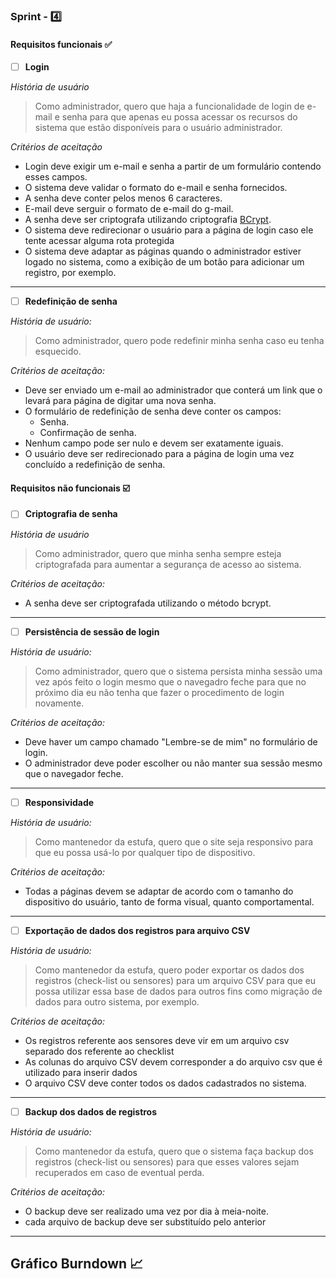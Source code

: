 
### Sprint - 4️⃣

#### Requisitos funcionais ✅

- [ ] **Login**

*História de usuário*

> Como administrador, quero que haja a funcionalidade de login de e-mail e senha para que apenas eu possa acessar os recursos do sistema que estão disponíveis para o usuário administrador.

*Critérios de aceitação*

- Login deve exigir um e-mail e senha a partir de um formulário contendo esses campos.
- O sistema deve validar o formato do e-mail e senha fornecidos.
- A senha deve conter pelos menos 6 caracteres.
- E-mail deve serguir o formato de e-mail do g-mail.
- A senha deve ser criptografa utilizando criptografia [BCrypt](https://medium.com/reprogramabr/uma-breve-introdu%C3%A7%C3%A3o-sobre-bcrypt-f2fad91a7420).
- O sistema deve redirecionar o usuário para a página de login caso ele tente acessar alguma rota protegida
- O sistema deve adaptar as páginas quando o administrador estiver logado no sistema, como a exibição de um botão para adicionar um registro, por exemplo.

--- 

- [ ] **Redefinição de senha**

*História de usuário:*

> Como administrador, quero pode redefinir minha senha caso eu tenha esquecido.

*Critérios de aceitação:*

- Deve ser enviado um e-mail ao administrador que conterá um link que o levará para página de digitar uma nova senha.
- O formulário de redefinição de senha deve conter os campos:
  - Senha.
  - Confirmação de senha.
- Nenhum campo pode ser nulo e devem ser exatamente iguais.
- O usuário deve ser redirecionado para a página de login uma vez concluído a redefinição de senha.

#### Requisitos não funcionais ☑️

- [ ] **Criptografia de senha**

*História de usuário*

> Como administrador, quero que minha senha sempre esteja criptografada para aumentar a segurança de acesso ao sistema.

*Critérios de aceitação:*

- A senha deve ser criptografada utilizando o método bcrypt.

---

- [ ] **Persistência de sessão de login**

*História de usuário:*

> Como administrador, quero que o sistema persista minha sessão uma vez após feito o login mesmo que o navegadro feche para que no próximo dia eu não tenha que fazer o procedimento de login novamente.

*Critérios de aceitação:*

- Deve haver um campo chamado "Lembre-se de mim" no formulário de login.
- O administrador deve poder escolher ou não manter sua sessão mesmo que o navegador feche.

---

- [ ] **Responsividade**

*História de usuário:*

> Como mantenedor da estufa, quero que o site seja responsivo para que eu possa usá-lo por qualquer tipo de dispositivo.

*Critérios de aceitação:*

- Todas a páginas devem se adaptar de acordo com o tamanho do dispositivo do usuário, tanto de forma visual, quanto comportamental.

---

- [ ] **Exportação de dados dos registros para arquivo CSV**

*História de usuário:*

> Como mantenedor da estufa, quero poder exportar os dados dos registros (check-list ou sensores) para um arquivo CSV para que eu possa utilizar essa base de dados para outros fins como migração de dados para outro sistema, por exemplo.

*Critérios de aceitação:*

- Os registros referente aos sensores deve vir em um arquivo csv separado dos referente ao checklist
- As colunas do arquivo CSV devem corresponder a do arquivo csv que é utilizado para inserir dados 
- O arquivo CSV deve conter todos os dados cadastrados no sistema. 

---

- [ ] **Backup dos dados de registros**

*História de usuário:*

> Como mantenedor da estufa, quero que o sistema faça backup dos registros (check-list ou sensores) para que esses valores sejam recuperados em caso de eventual perda.

*Critérios de aceitação:*

- O backup deve ser realizado uma vez por dia à meia-noite.
- cada arquivo de backup deve ser substituído pelo anterior

---

## Gráfico Burndown 📈
